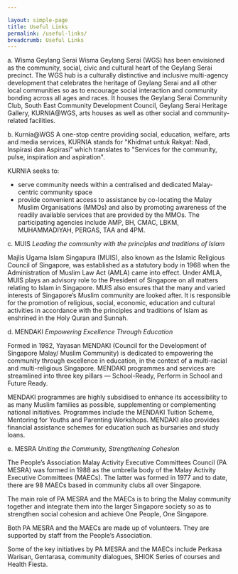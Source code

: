 ```yaml
---

layout: simple-page
title: Useful Links
permalink: /useful-links/
breadcrumb: Useful Links
---
```


a. Wisma Geylang Serai
Wisma Geylang Serai (WGS) has been envisioned as the community, social, civic and cultural heart of the Geylang Serai
precinct. The WGS hub is a culturally distinctive and inclusive multi-agency development that celebrates the heritage of
Geylang Serai and all other local communities so as to encourage social interaction and community bonding across all
ages and races. It houses the Geylang Serai Community Club, South East Community Development Council, Geylang
Serai Heritage Gallery, KURNIA@WGS, arts houses as well as other social and community-related facilities.
        
b. Kurnia@WGS
A one-stop centre providing social, education, welfare, arts and media services, KURNIA stands for "Khidmat untuk Rakyat: Nadi,          Inspirasi dan Aspirasi" which translates to "Services for the community, pulse, inspiration and aspiration".

KURNIA seeks to:
- serve community needs within a centralised and dedicated Malay-centric community space
- provide convenient access to assistance by co-locating the Malay Muslim Organisations (MMOs) and also by promoting
awareness of the readily available services that are provided by the MMOs. The participating agencies include AMP, BH,
CMAC, LBKM, MUHAMMADIYAH, PERGAS, TAA and 4PM.
     

c. MUIS
*Leading the community with the principles and traditions of Islam*

Majlis Ugama Islam Singapura (MUIS), also known as the Islamic Religious Council of Singapore, was established as a
statutory body in 1968 when the Administration of Muslim Law Act (AMLA) came into effect. Under AMLA, MUIS plays an
advisory role to the President of Singapore on all matters relating to Islam in Singapore.
MUIS also ensures that the many and varied interests of Singapore’s Muslim community are looked after. It is
responsible for the promotion of religious, social, economic, education and cultural activities in accordance with the
principles and traditions of Islam as enshrined in the Holy Quran and Sunnah.

d. MENDAKI
*Empowering Excellence Through Education*

Formed in 1982, Yayasan MENDAKI (Council for the Development of Singapore Malay/ Muslim Community) is dedicated
to empowering the community through excellence in education, in the context of a multi-racial and multi-religious
Singapore. MENDAKI programmes and services are streamlined into three key pillars — School-Ready, Perform in
School and Future Ready.

MENDAKI programmes are highly subsidised to enhance its accessibility to as many Muslim families as possible,
supplementing or complementing national initiatives. Programmes include the MENDAKI Tuition Scheme, Mentoring for
Youths and Parenting Workshops. MENDAKI also provides financial assistance schemes for education such as bursaries
and study loans.

e. MESRA
*Uniting the Community, Strengthening Cohesion*

The People’s Association Malay Activity Executive Committees Council (PA MESRA) was formed in 1988 as the
umbrella body of the Malay Activity Executive Committees (MAECs). The latter was formed in 1977 and to date, there
are 98 MAECs based in community clubs all over Singapore.

The main role of PA MESRA and the MAECs is to bring the Malay community together and integrate them into the larger
Singapore society so as to strengthen social cohesion and achieve One People, One Singapore.

Both PA MESRA and the MAECs are made up of volunteers. They are supported by staff from the People’s Association.

Some of the key initiatives by PA MESRA and the MAECs include Perkasa Warisan, Gentarasa, community dialogues,
SHIOK Series of courses and Health Fiesta.
